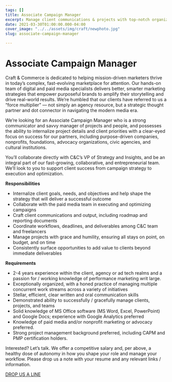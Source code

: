 ```yaml
---
tags: []
title: Associate Campaign Manager
excerpt: Manage client communications & projects with top-notch organizational skills.
date: 2021-03-30T01:00:00.000-04:00
cover_image: "../../assets/img/craft/newphoto.jpg"
slug: associate-campaign-manager

---
```

##### 

# **Associate Campaign Manager**

Craft & Commerce is dedicated to helping mission-driven marketers thrive in today’s complex, fast-evolving marketplace for attention. Our hands-on team of digital and paid media specialists delivers better, smarter marketing strategies that empower purposeful brands to amplify their storytelling and drive real-world results. We’re humbled that our clients have referred to us a “force multiplier” — not simply an agency resource, but a strategic thought partner and dot connector in navigating the modern media era.

We’re looking for an Associate Campaign Manager who is a strong communicator and savvy manager of projects and people, and possesses the ability to internalize project details and client priorities with a clear-eyed focus on success for our partners, including purpose-driven companies, nonprofits, foundations, advocacy organizations, civic agencies, and cultural institutions.

You’ll collaborate directly with C&C’s VP of Strategy and Insights, and be an integral part of our fast-growing, collaborative, and entrepreneurial team. We’ll look to you to support client success from campaign strategy to execution and optimization.

**Responsibilities**

* Internalize client goals, needs, and objectives and help shape the strategy that will deliver a successful outcome
* Collaborate with the paid media team in executing and optimizing campaigns
* Craft client communications and output, including roadmap and reporting documents
* Coordinate workflows, deadlines, and deliverables among C&C team and freelancers
* Manage projects with grace and humility, ensuring all stays on point, on budget, and on time
* Consistently surface opportunities to add value to clients beyond immediate deliverables

**Requirements**

* 2-4 years experience within the client, agency or ad tech realms and a passion for / working knowledge of performance marketing writ large.
* Exceptionally organized, with a honed practice of managing multiple concurrent work streams across a variety of initiatives
* Stellar, efficient, clear written and oral communication skills
* Demonstrated ability to successfully / gracefully manage clients, projects, and teams
* Solid knowledge of MS Office software (MS Word, Excel, PowerPoint) and Google Docs; experience with Google Analytics preferred
* Knowledge of paid media and/or nonprofit marketing or advocacy preferred.
* Strong project management background preferred, including CAPM and PMP certification holders.

Interested? Let’s talk. We offer a competitive salary and, per above, a healthy dose of autonomy in how you shape your role and manage your workflow. Please drop us a note with your resume and any relevant links / information.

[DROP US A LINE](mailto:karen@craftand.com "email")